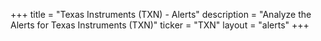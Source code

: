 +++
title = "Texas Instruments (TXN) - Alerts"
description = "Analyze the Alerts for Texas Instruments (TXN)"
ticker = "TXN"
layout = "alerts"
+++

